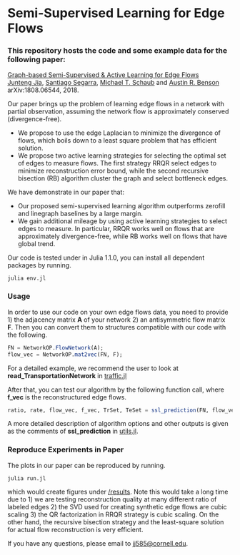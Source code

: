 # Semi-Supervised Learning for Edge Flows

### This repository hosts the code and some example data for the following paper:  
[Graph-based Semi-Supervised & Active Learning for Edge Flows](https://arxiv.org/abs/1808.06544)  
[Junteng Jia](https://000justin000.github.io/), [Santiago Segarra](https://segarra.rice.edu/), [Michael T. Schaub](https://michaelschaub.github.io/) and [Austin R. Benson](https://www.cs.cornell.edu/~arb/)  
arXiv:1808.06544, 2018.

Our paper brings up the problem of learning edge flows in a network with partial observation, assuming the network flow is approximately conserved (divergence-free).
- We propose to use the edge Laplacian to minimize the divergence of flows, which boils down to a least square problem that has efficient solution.
- We propose two active learning strategies for selecting the optimal set of edges to measure flows. The first strategy RRQR select edges to minimize reconstruction error bound, while the second recursive bisection (RB) algorithm cluster the graph and select bottleneck edges.


We have demonstrate in our paper that:
- Our proposed semi-supervised learning algorithm outperforms zerofill and linegraph baselines by a large margin.
- We gain additional mileage by using active learning strategies to select edges to measure. In particular, RRQR works well on flows that are approximately divergence-free, while RB works well on flows that have global trend.

Our code is tested under in Julia 1.1.0, you can install all dependent packages by running.
```
julia env.jl
```

### Usage
In order to use our code on your own edge flows data, you need to provide 1) the adjacency matrix **A** of your network 2) an antisymmetric flow matrix **F**. Then you can convert them to structures compatible with our code with the following.
```julia
FN = NetworkOP.FlowNetwork(A);
flow_vec = NetworkOP.mat2vec(FN, F);
```
For a detailed example, we recommend the user to look at **read_TransportationNetwork** in [traffic.jl](traffic.jl)

After that, you can test our algorithm by the following function call, where **f_vec** is the reconstructured edge flows.
```julia
ratio, rate, flow_vec, f_vec, TrSet, TeSet = ssl_prediction(FN, flow_vec)
```
A more detailed description of algorithm options and other outputs is given as the comments of **ssl_prediction** in [utils.jl](utils.jl).

### Reproduce Experiments in Paper
The plots in our paper can be reproduced by running.
```
julia run.jl
```
which would create figures under [/results](/results). Note this would take a long time due to 1) we are testing reconstruction quality at many different ratio of labeled edges 2) the SVD used for creating synthetic edge flows are cubic scaling 3) the QR factorization in RRQR strategy is cubic scaling. On the other hand, the recursive bisection strategy and the least-square solution for actual flow reconstruction is very efficient.

If you have any questions, please email to [jj585@cornell.edu](mailto:jj585@cornell.edu).
